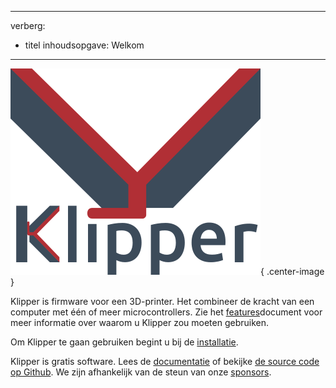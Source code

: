 ***

verberg:

- titel inhoudsopgave: Welkom

***

![](img/klipper-logo.png){ .center-image }

Klipper is firmware voor een 3D-printer. Het combineer de kracht van een computer met één of meer microcontrollers. Zie het [features](Features.md)document voor meer informatie over waarom u Klipper zou moeten gebruiken.

Om Klipper te gaan gebruiken begint u bij de [installatie](Installation.md).

Klipper is gratis software. Lees de [documentatie](Overview.md) of bekijke [de source code op Github](https://github.com/Klipper3d/klipper). We zijn afhankelijk van de steun van onze [sponsors](Sponsors.md).
